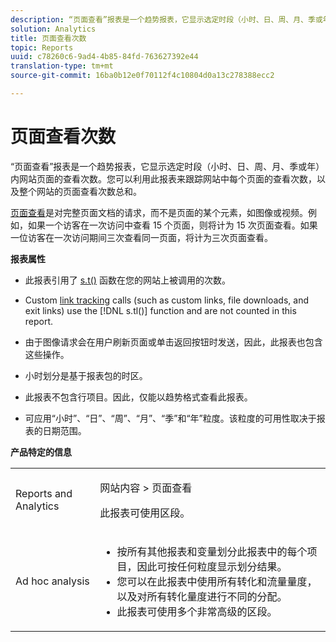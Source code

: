 ```yaml
---
description: “页面查看”报表是一个趋势报表，它显示选定时段（小时、日、周、月、季或年）内网站页面的查看次数。您可以利用此报表来跟踪网站中每个页面的查看次数，以及整个网站的页面查看次数总和。
solution: Analytics
title: 页面查看次数
topic: Reports
uuid: c78260c6-9ad4-4b85-84fd-763627392e44
translation-type: tm+mt
source-git-commit: 16ba0b12e0f70112f4c10804d0a13c278388ecc2

---
```



# 页面查看次数

“页面查看”报表是一个趋势报表，它显示选定时段（小时、日、周、月、季或年）内网站页面的查看次数。您可以利用此报表来跟踪网站中每个页面的查看次数，以及整个网站的页面查看次数总和。

[页面查看](/help/components/c-variables/c-metrics/metrics-page-view.md)是对完整页面文档的请求，而不是页面的某个元素，如图像或视频。例如，如果一个访客在一次访问中查看 15 个页面，则将计为 15 次页面查看。如果一位访客在一次访问期间三次查看同一页面，将计为三次页面查看。

**报表属性**

* 此报表引用了 [s.t()](https://marketing.adobe.com/resources/help/en_US/sc/implement/c_the_s.t(.html)function) 函数在您的网站上被调用的次数。
* Custom [link tracking](https://marketing.adobe.com/resources/help/en_US/sc/implement/c_linktracking.html) calls (such as custom links, file downloads, and exit links) use the [!DNL s.tl()] function and are not counted in this report.

* 由于图像请求会在用户刷新页面或单击返回按钮时发送，因此，此报表也包含这些操作。
* 小时划分是基于报表包的时区。
* 此报表不包含行项目。因此，仅能以趋势格式查看此报表。
* 可应用“小时”、“日”、“周”、“月”、“季”和“年”粒度。该粒度的可用性取决于报表的日期范围。

**产品特定的信息**

<table id="table_61F964F47D1D43508B271999F495F7F9"> 
 <tbody> 
  <tr> 
   <td colname="col1"> <p> Reports and Analytics </p> </td> 
   <td colname="col2"> <p> <span class="uicontrol"> 网站内容</span> &gt; <span class="uicontrol">页面查看</span> </p> <p>此报表可使用区段。 </p> </td> 
  </tr> 
  <tr> 
   <td colname="col1"> <p> Ad hoc analysis </p> </td> 
   <td colname="col2"> 
    <ul id="ul_DB66B8F9F6BF473A83EC7668F59776D0"> 
     <li id="li_D1CB486058F040859560D5BFDF3972EE"> 按所有其他报表和变量划分此报表中的每个项目，因此可按任何粒度显示划分结果。 </li> 
     <li id="li_BAADA9ADDD6F47B08D129FD30CD8EF2E">您可以在此报表中使用所有转化和流量量度，以及对所有转化量度进行不同的分配。 </li> 
     <li id="li_3696CA6E0BD54305B3609CCC80F851BA">此报表可使用多个非常高级的区段。 </li> 
    </ul> </td> 
  </tr> 
 </tbody> 
</table>


